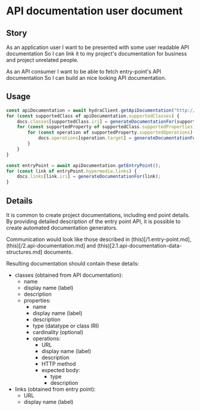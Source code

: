 ﻿# API documentation user document

## Story

As an application user
I want to be presented with some user readable API documentation
So I can link it to my project's documentation for business and project
unrelated people.

As an API consumer
I want to be able to fetch entry-point's API documentation
So I can build an nice looking API documentation.


## Usage

```typescript
const apiDocumentation = await hydraClient.getApiDocumentation("http://temp.uri/");
for (const supportedClass of apiDocumentation.supportedClasses) {
    docs.classes[supportedClass.iri] = generateDocumentationFor(supportedClass);
    for (const supportedProperty of supportedClass.supportedProperties) {
        for (const operation of supportedProperty.supportedOperations) {
            docs.operations[operation.target] = generateDocumentationFor(operation);
        }
    }
}

const entryPoint = await apiDocumentation.getEntryPoint();
for (const link of entryPoint.hypermedia.links) {
    docs.links[link.iri] = generateDocumentationFor(link);
}
```


## Details

It is common to create project documentations, including end point details.
By providing detailed description of the entry point API, it is possible to 
create automated documentation generators.

Communication would look like those described in (this)[/1.entry-point.md], 
(this)[/2.api-documentation.md] and (this)[2.1.api-documentation-data-structures.md]
documents.

Resulting documentation should contain these details:
- classes (obtained from API documentation):
  - name
  - display name (label)
  - description
  - properties:
    - name
    - display name (label)
    - description
    - type (datatype or class IRI)
    - cardinality (optional)
    - operations:
      - URL
      - display name (label)
      - description
      - HTTP method
      - expected body:
        - type
        - description
- links (obtained from entry point):
  - URL
  - display name (label)
